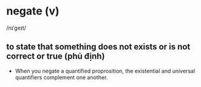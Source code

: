# negate (v)

/nɪˈɡeɪt/

## to state that something does not exists or is not correct or true (phủ định)

- When you negate a quantified proprosition, the existential and universal quantifiers complement one another.